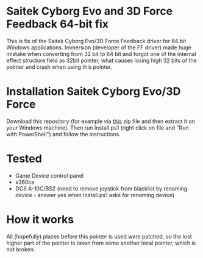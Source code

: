 # Saitek Cyborg Evo and 3D Force Feedback 64-bit fix

This is fix of the Saitek Cyborg Evo/3D Force Feedback driver for 64 bit Windows applications.
Immersion (developer of the FF driver) made huge mistake when converting from 32 bit to 64 bit and forgot one of the internal effect structure field as 32bit pointer, what causes losing high 32 bits of the pointer and crash when using this pointer.

# Installation Saitek Cyborg Evo/3D Force
Download this repository (for example via [this](https://github.com/WallyCZ/saitek-cyborg-ff/archive/refs/heads/main.zip) zip file and then extract it on your Windows machine). Then run Install.ps1 (right click on file and "Run with PowerShell") and follow the instructions.

# Tested 
- Game Device control panel
- x360ce
- DCS A-10C/BS2 (need to remove joystick from blacklist by renaming device - answer yes when Install.ps1 asks for renaming device)

# How it works
All (hopefully) places before this pointer is used were patched, so the lost higher part of the pointer is taken from some another local pointer, which is not broken.
